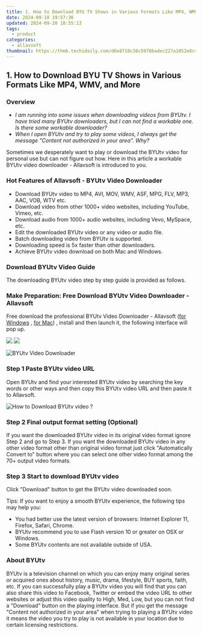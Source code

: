 ```yaml
---
title: 1. How to Download BYU TV Shows in Various Formats Like MP4, WMV, and More
date: 2024-09-18 19:57:36
updated: 2024-09-20 10:55:13
tags:
  - product
categories:
  - allavsoft
thumbnail: https://thmb.techidaily.com/d6e8710c36c5978badec227a1052e8c4e84f42f10c18f1adcfe6fd4f956e57b1.jpg
---
```


## 1. How to Download BYU TV Shows in Various Formats Like MP4, WMV, and More

### Overview

* _I am running into some issues when downloading videos from BYUtv. I have tried many BYUtv downloaders, but I can not find a workable one. Is there some workable downloader?_
* _When I open BYUtv and try to play some videos, I always get the message "Content not authorized in your area". Why?_

Sometimes we desperately want to play or download the BYUtv video for personal use but can not figure out how. Here in this article a workable BYUtv video downloader - Allavsoft is introduced to you.

### Hot Features of Allavsoft - BYUtv Video Downloader

* Download BYUtv video to MP4, AVI, MOV, WMV, ASF, MPG, FLV, MP3, AAC, VOB, WTV etc.
* Download video from other 1000+ video websites, including YouTube, Vimeo, etc.
* Download audio from 1000+ audio websites, including Vevo, MySpace, etc.
* Edit the downloaded BYUtv video or any video or audio file.
* Batch downloading video from BYUtv is supported.
* Downloading speed is 5x faster than other downloaders.
* Achieve BYUtv video download on both Mac and Windows.

### Download BYUtv Video Guide

The downloading BYUtv video step by step guide is provided as follows.

### Make Preparation: Free Download BYUtv Video Downloader - Allavsoft

Free download the professional BYUtv Video Downloader - Allavsoft ([for Windows](https://tools.techidaily.com/allavsoft/products/) , [for Mac](https://tools.techidaily.com/allavsoft/products/)) , install and then launch it, the following interface will pop up.

[![](https://www.allavsoft.com/how-to/../images/how-to/free-download-win.jpg)](https://tools.techidaily.com/allavsoft/products/) [![](https://www.allavsoft.com/how-to/../images/how-to/free-download-mac.jpg)](https://tools.techidaily.com/allavsoft/products/)

![BYUtv Video Downloader](https://www.allavsoft.com/how-to/../images/allavsoft/screen-shot-600.jpg)

### Step 1 Paste BYUtv video URL

Open BYUtv and find your interested BYUtv video by searching the key words or other ways and then copy this BYUtv video URL and then paste it to Allavsoft.

![How to Download BYUtv video ?](https://www.allavsoft.com/how-to/../images/how-to/download-rtmp-video/download-rtmp-video.jpg)

### Step 2 Final output format setting (Optional)

If you want the downloaded BYUtv video in its original video format ignore Step 2 and go to Step 3\. If you want the downloaded BYUtv video in any other video format other than original video format just click "Automatically Convert to" button where you can select one other video format among the 70+ output video formats.

### Step 3 Start to download BYUtv video

Click "Download" button to get the BYUtv video downloaded soon.

Tips: If you want to enjoy a smooth BYUtv experience, the following tips may help you:

* You had better use the latest version of browsers: Internet Explorer 11, Firefox, Safari, Chrome.
* BYUtv recommend you to use Flash version 10 or greater on OSX or Windows.
* Some BYUtv contents are not available outside of USA.

### About BYUtv

BYUtv is a television channel on which you can enjoy many original series or acquired ones about history, music, drama, lifestyle, BUY sports, faith, etc. If you can successfully play a BYUtv video you will find that you can also share this video to Facebook, Twitter or embed the video URL to other websites or adjust this video quality to High, Med, Low, but you can not find a "Download" button on the playing interface. But if you get the message "Content not authorized in your area" when trying to playing a BYUtv video it means the video you try to play is not available in your location due to certain licensing restrictions.

<ins class="adsbygoogle"
     style="display:block"
     data-ad-format="autorelaxed"
     data-ad-client="ca-pub-7571918770474297"
     data-ad-slot="1223367746"></ins>



<ins class="adsbygoogle"
     style="display:block"
     data-ad-client="ca-pub-7571918770474297"
     data-ad-slot="8358498916"
     data-ad-format="auto"
     data-full-width-responsive="true"></ins>

